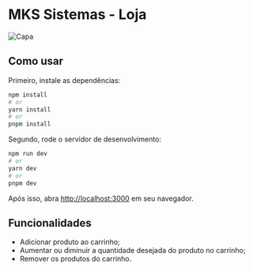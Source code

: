 # MKS Sistemas - Loja
![Capa](https://i.imgur.com/WcEPG6g.png)

## Como usar

Primeiro, instale as dependências:
```bash
npm install
# or
yarn install
# or
pnpm install
```

Segundo, rode o servidor de desenvolvimento:

```bash
npm run dev
# or
yarn dev
# or
pnpm dev
```
Após isso, abra [http://localhost:3000](http://localhost:3000) em seu navegador.

## Funcionalidades
- Adicionar produto ao carrinho;
- Aumentar ou diminuir a quantidade desejada do produto no carrinho;
- Remover os produtos do carrinho.
